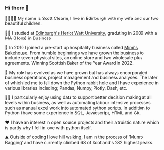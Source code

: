 ### Hi there 👋

👨‍👩‍👧‍👦 My name is Scott Clearie, I live in Edinburgh with my wife and our two beautiful children. 

👨‍🎓 I studied at [Edinburgh's Heriot Watt University](https://www.hw.ac.uk/business.htm), graduting in 2009 with a MA (Hons) in Business

🍰 In 2010 I joined a pre-start up hospitality business called [Mimi's Bakehouse](https://mimisbakehouse.com). From humble beginnings we have grown the business to include seven physical sites, an online store and two wholesale plus agreements. Winning Scottish Baker of the Year Award in 2022.

🐍 My role has evolved as we have grown but has always encorporated business operations, project management and business analyses. The later of which led me to fall down the Python rabbit hole and I have experience in various libraries including; Pandas, Numpy, Plotly, Dash, etc. 

👨‍💻 I particularly enjoy using data to support better decision making at all levels within business, as well as automating labour intensive processes such as manual excel work into automated python scripts. In addition to Python I have some experience in SQL, Javacscript, HTML and Git. 

❤️ I have an interest in open source projects and their altruistic nature which is partly why I fell in love with python itself.

⛰️ Outside of coding I love hill walking, I am in the process of 'Munro Bagging' and have currently climbed 68 of Scotland's 282 highest peaks.


